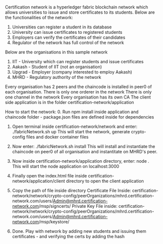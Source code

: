Certification network is a hyperledger fabric blockchain network which allows universities to issue and store certificates to its students.
Below are the functionalities of the network:
1. Universities can register a student in its database
2. University can issue certificates to registered students
3. Employers can verify the certificates of their candidates
4. Regulator of the network has full control of the network

Below are the organisations in this sample network
1. IIT - University which can register students and issue certificates
2. Aakash - Student of IIT (not an organisation)
3. Upgrad - Employer (company interested to employ Aakash)
4. MHRD - Regulatory authority of the network

Every organisation has 2 peers and the chaincode is installed in peer0 of each organisation.
There is only one orderer in the network
There is only one channel in the network
Every organisation has its own CA
The client side application is in the folder certification-network/application

How to start the network: 
0. Run npm install inside application and chaincode folder - package.json files are defined inside for dependencies

1. Open terminal inside certification-network/network and enter: ./fabricNetwork.sh up
This will start the network, generate crypto-config files and docker container files

2. Now enter: ./fabricNetwork.sh install
This will install and instantiate the chaincode on peer0 of all organisation and instantitate on MHRD's peer. 

3. Now inside certification-network/application directory, enter: node .
This will start the node application on localhost:3000  

4. Finally open the index.html file inside certification-network/application/client directory to open the client application

5. Copy the path of file inside directory 
Certificate File Inside: certification-network/network/crypto-config/peerOrganizations/mhrd.certification-network.com/users/Admin@mhrd.certification-network.com/msp/signcerts/
Private Key File inside: certification-network/network/crypto-config/peerOrganizations/mhrd.certification-network.com/users/Admin@mhrd.certification-network.com/msp/keystore/

6. Done. Play with network by adding new students and issuing them certificates - and verifying the certs by adding the hash


